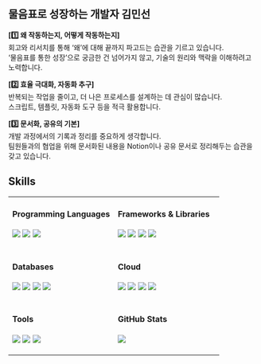 ## 물음표로 성장하는 개발자 김민선

**[1️⃣ 왜 작동하는지, 어떻게 작동하는지]**<br>
회고와 리서치를 통해 ‘왜’에 대해 끝까지 파고드는 습관을 기르고 있습니다.<br>
‘물음표를 통한 성장’으로 궁금한 건 넘어가지 않고, 기술의 원리와 맥락을 이해하려고 노력합니다.

**[2️⃣ 효율 극대화, 자동화 추구]**<br>
반복되는 작업을 줄이고, 더 나은 프로세스를 설계하는 데 관심이 많습니다.<br>
스크립트, 템플릿, 자동화 도구 등을 적극 활용합니다.

**[3️⃣ 문서화, 공유의 기본]**<br>
개발 과정에서의 기록과 정리를 중요하게 생각합니다.<br>
팀원들과의 협업을 위해 문서화된 내용을 Notion이나 공유 문서로 정리해두는 습관을 갖고 있습니다.



## Skills
<table>
<tr>
  <!-- 1: Programming Languages -->
  <td width="50%" valign="top">
    <h4>Programming Languages</h4>
    <p>
      <img src="https://img.shields.io/badge/Python-3776AB?style=flat-square&logo=python&logoColor=white"/>
      <img src="https://img.shields.io/badge/C++-00599C?style=flat-square&logo=cplusplus&logoColor=white"/>
      <img src="https://img.shields.io/badge/Java-007396?style=flat-square&logo=java&logoColor=white"/>
    </p>
  </td>

  <!-- 2: Frameworks & Libraries -->
  <td width="50%" valign="top">
    <h4>Frameworks & Libraries</h4>
    <p>
      <img src="https://img.shields.io/badge/Spring-6DB33F?style=flat-square&logo=spring&logoColor=white"/>
      <img src="https://img.shields.io/badge/PyTorch-EE4C2C?style=flat-square&logo=pytorch&logoColor=white"/>
      <img src="https://img.shields.io/badge/OpenCV-5C3EE8?style=flat-square&logo=opencv&logoColor=white"/>
      <img src="https://img.shields.io/badge/Pandas-150458?style=flat-square&logo=pandas&logoColor=white"/>
    </p>
  </td>
</tr>

<tr>
  <!-- 3: Databases -->
  <td width="50%" valign="top">
    <h4>Databases</h4>
    <p>
      <img src="https://img.shields.io/badge/MySQL-4479A1?style=flat-square&logo=mysql&logoColor=white"/>
      <img src="https://img.shields.io/badge/PostgreSQL-4169E1?style=flat-square&logo=postgresql&logoColor=white"/>
      <img src="https://img.shields.io/badge/MongoDB-47A248?style=flat-square&logo=mongodb&logoColor=white"/>
      <img src="https://img.shields.io/badge/SQLite-003B57?style=flat-square&logo=sqlite&logoColor=white"/>
    </p>
  </td>

  <!-- 4: Cloud & Infra -->
  <td width="50%" valign="top">
    <h4>Cloud</h4>
    <p>
      <img src="https://img.shields.io/badge/AWS-232F3E?style=flat-square&logo=amazonaws&logoColor=white"/>
      <img src="https://img.shields.io/badge/GCP-4285F4?style=flat-square&logo=googlecloud&logoColor=white"/>
      <img src="https://img.shields.io/badge/Docker-2496ED?style=flat-square&logo=docker&logoColor=white"/>
      <img src="https://img.shields.io/badge/ELK%20Stack-005571?style=flat-square&logo=elasticstack&logoColor=white"/>
    </p>
  </td>
</tr>

<tr>
  <!-- 5: Tools -->
  <td width="50%" valign="top">
    <h4>Tools</h4>
    <p>
      <img src="https://img.shields.io/badge/Git-F05032?style=flat-square&logo=git&logoColor=white"/>
      <img src="https://img.shields.io/badge/Postman-FF6C37?style=flat-square&logo=postman&logoColor=white"/>
      <img src="https://img.shields.io/badge/Figma-F24E1E?style=flat-square&logo=figma&logoColor=white"/>
    </p>
  </td>

  <!-- 6: GitHub Stats -->
  <td width="50%" valign="top">
    <h4>GitHub Stats</h4>
    <img src="https://github-readme-stats.vercel.app/api?username=sunnyanna0&show_icons=true&theme=omni&count_private=true&hide=stars"/>
  </td>
</tr>
</table>
